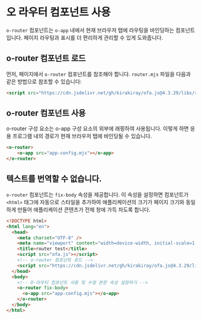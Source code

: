 # 오 라우터 컴포넌트 사용

`o-router` 컴포넌트는 `o-app` 내에서 현재 브라우저 탭에 라우팅을 바인딩하는 컴포넌트입니다. 페이지 라우팅과 표시를 더 편리하게 관리할 수 있게 도와줍니다.

## o-router 컴포넌트 로드

먼저, 페이지에서 `o-router` 컴포넌트를 참조해야 합니다. `router.mjs` 파일을 다음과 같은 방법으로 참조할 수 있습니다:

```html
<script src="https://cdn.jsdelivr.net/gh/kirakiray/ofa.js@4.3.29/libs/router/dist/router.min.js"></script>
```

## o-router 컴포넌트 사용

o-router 구성 요소는 o-app 구성 요소의 외부에 래핑하여 사용됩니다. 이렇게 하면 응용 프로그램 내의 경로가 현재 브라우저 탭에 바인딩될 수 있습니다.

```html
<o-router>
    <o-app src="app-config.mjs"></o-app>
</o-router>
```

## 텍스트를 번역할 수 없습니다.

`o-router` 컴포넌트는 `fix-body` 속성을 제공합니다. 이 속성을 설정하면 컴포넌트가 `<html>` 태그에 자동으로 스타일을 추가하여 애플리케이션의 크기가 페이지 크기와 동일하게 만들어 애플리케이션 콘텐츠가 전체 창에 가득 차도록 합니다.

```html
<!DOCTYPE html>
<html lang="en">
  <head>
    <meta charset="UTF-8" />
    <meta name="viewport" content="width=device-width, initial-scale=1.0" />
    <title>router test</title>
    <script src="ofa.js"></script>
    <!-- o-router 컴포넌트 로드 -->
    <script src="https://cdn.jsdelivr.net/gh/kirakiray/ofa.js@4.3.29/libs/router/dist/router.min.js"></script>
  </head>
  <body>
    <!-- O-라우터 컴포넌트 사용 및 수정 본문 속성 설정하기 -->
    <o-router fix-body> 
      <o-app src="app-config.mjs"></o-app>
    </o-router>
  </body>
</html>
```